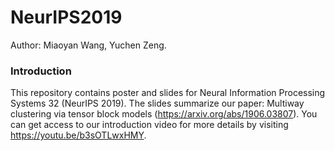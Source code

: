 # NeurIPS2019
Author: Miaoyan Wang, Yuchen Zeng.

### Introduction
This repository contains poster and slides for Neural Information Processing Systems 32 (NeurIPS 2019).
The slides summarize our paper: Multiway clustering via tensor block models (https://arxiv.org/abs/1906.03807). You can get access to our introduction video for more details by visiting https://youtu.be/b3sOTLwxHMY.

